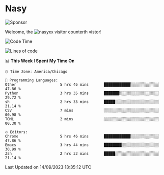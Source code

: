 # Nasy

<!--
<p align="center">
<img height="200" src="https://github-readme-stats.vercel.app/api?username=nasyxx&count_private=true&show_icons=true&theme=dracula&include_all_commits=true"/>
<img height="200" src="https://github-readme-stats.vercel.app/api/top-langs/?username=nasyxx&theme=dracula&hide=html,jupyter+notebook&count_private=true&show_icons=true"/>
</p>

  
----------------
-->

![Sponsor](https://img.shields.io/static/v1.svg?label=Sponsor&message=%E2%9D%A4&logo=GitHub&style=flat&color=pink)
 
Welcome, the ![nasyxx visitor counter](https://count.getloli.com/get/@nasyxx?theme=rule34)th vistor!
 
<!--START_SECTION:waka-->
![Code Time](http://img.shields.io/badge/Code%20Time-3%2C686%20hrs%204%20mins-blue)

![Lines of code](https://img.shields.io/badge/From%20Hello%20World%20I%27ve%20Written-6.3%20million%20lines%20of%20code-blue)

📊 **This Week I Spent My Time On** 

```text
🕑︎ Time Zone: America/Chicago

💬 Programming Languages: 
Other                    5 hrs 46 mins       ████████████░░░░░░░░░░░░░   47.86 % 
Python                   3 hrs 35 mins       ███████░░░░░░░░░░░░░░░░░░   29.72 % 
sh                       2 hrs 33 mins       █████░░░░░░░░░░░░░░░░░░░░   21.14 % 
CSV                      7 mins              ░░░░░░░░░░░░░░░░░░░░░░░░░   00.98 % 
TOML                     2 mins              ░░░░░░░░░░░░░░░░░░░░░░░░░   00.30 % 

🔥 Editors: 
Chrome                   5 hrs 46 mins       ████████████░░░░░░░░░░░░░   47.86 % 
Emacs                    3 hrs 44 mins       ████████░░░░░░░░░░░░░░░░░   30.99 % 
Zsh                      2 hrs 33 mins       █████░░░░░░░░░░░░░░░░░░░░   21.14 % 
```


 Last Updated on 14/09/2023 13:35:12 UTC
<!--END_SECTION:waka-->

<!-- ![visitors](https://visitor-badge.laobi.icu/badge?page_id=nasyxx.nasyxx) -->
